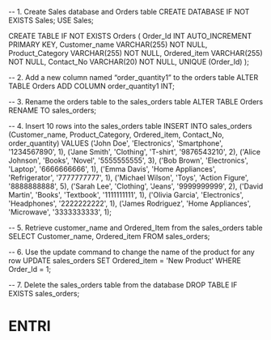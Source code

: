 -- 1. Create Sales database and Orders table
CREATE DATABASE IF NOT EXISTS Sales;
USE Sales;

CREATE TABLE IF NOT EXISTS Orders (
    Order_Id INT AUTO_INCREMENT PRIMARY KEY,
    Customer_name VARCHAR(255) NOT NULL,
    Product_Category VARCHAR(255) NOT NULL,
    Ordered_item VARCHAR(255) NOT NULL,
    Contact_No VARCHAR(20) NOT NULL,
    UNIQUE (Order_Id)
);

-- 2. Add a new column named “order_quantity1” to the orders table
ALTER TABLE Orders
ADD COLUMN order_quantity1 INT;

-- 3. Rename the orders table to the sales_orders table
ALTER TABLE Orders
RENAME TO sales_orders;

-- 4. Insert 10 rows into the sales_orders table
INSERT INTO sales_orders (Customer_name, Product_Category, Ordered_item, Contact_No, order_quantity) 
VALUES 
('John Doe', 'Electronics', 'Smartphone', '1234567890', 1),
('Jane Smith', 'Clothing', 'T-shirt', '9876543210', 2),
('Alice Johnson', 'Books', 'Novel', '5555555555', 3),
('Bob Brown', 'Electronics', 'Laptop', '6666666666', 1),
('Emma Davis', 'Home Appliances', 'Refrigerator', '7777777777', 1),
('Michael Wilson', 'Toys', 'Action Figure', '8888888888', 5),
('Sarah Lee', 'Clothing', 'Jeans', '9999999999', 2),
('David Martin', 'Books', 'Textbook', '1111111111', 1),
('Olivia Garcia', 'Electronics', 'Headphones', '2222222222', 1),
('James Rodriguez', 'Home Appliances', 'Microwave', '3333333333', 1);

-- 5. Retrieve customer_name and Ordered_Item from the sales_orders table
SELECT Customer_name, Ordered_item FROM sales_orders;

-- 6. Use the update command to change the name of the product for any row
UPDATE sales_orders
SET Ordered_item = 'New Product'
WHERE Order_Id = 1;

-- 7. Delete the sales_orders table from the database
DROP TABLE IF EXISTS sales_orders;
# ENTRI
